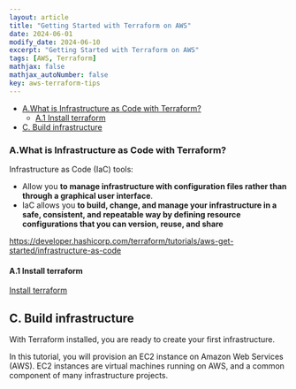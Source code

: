 ```yaml
---
layout: article
title: "Getting Started with Terraform on AWS"
date: 2024-06-01
modify_date: 2024-06-10
excerpt: "Getting Started with Terraform on AWS"
tags: [AWS, Terraform]
mathjax: false
mathjax_autoNumber: false
key: aws-terraform-tips
---
```

- [A.What is Infrastructure as Code with Terraform?](#awhat-is-infrastructure-as-code-with-terraform)
  - [A.1 Install terraform](#a1-install-terraform)
- [C. Build infrastructure](#c-build-infrastructure)

### A.What is Infrastructure as Code with Terraform?

Infrastructure as Code (IaC) tools:

* Allow you **to manage infrastructure with configuration files rather than through a graphical user interface**.
* IaC allows you **to build, change, and manage your infrastructure in a safe, consistent, and repeatable way by defining resource configurations that you can version, reuse, and share**

<https://developer.hashicorp.com/terraform/tutorials/aws-get-started/infrastructure-as-code>

#### A.1 Install terraform

[Install terraform](https://developer.hashicorp.com/terraform/tutorials/aws-get-started/install-cli)

## C. Build infrastructure

With Terraform installed, you are ready to create your first infrastructure.

In this tutorial, you will provision an EC2 instance on Amazon Web Services (AWS). EC2 instances are virtual machines running on AWS, and a common component of many infrastructure projects.
